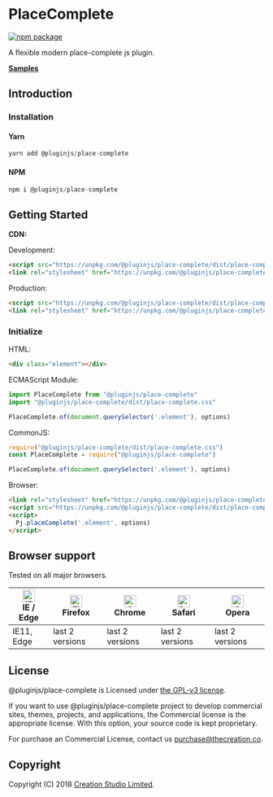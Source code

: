 # PlaceComplete

[![npm package](https://img.shields.io/npm/v/@pluginjs/place-complete.svg)](https://www.npmjs.com/package/@pluginjs/place-complete)

A flexible modern place-complete js plugin.

**[Samples](https://codesandbox.io/s/github/pluginjs/pluginjs/tree/master/modules/placeComplete/samples)**

## Introduction

### Installation

#### Yarn

```javascript
yarn add @pluginjs/place-complete
```

#### NPM

```javascript
npm i @pluginjs/place-complete
```

## Getting Started

**CDN:**

Development:

```html
<script src="https://unpkg.com/@pluginjs/place-complete/dist/place-complete.js"></script>
<link rel="stylesheet" href="https://unpkg.com/@pluginjs/place-complete/dist/place-complete.css">
```

Production:

```html
<script src="https://unpkg.com/@pluginjs/place-complete/dist/place-complete.min.js"></script>
<link rel="stylesheet" href="https://unpkg.com/@pluginjs/place-complete/dist/place-complete.min.css">
```

### Initialize

HTML:

```html
<div class="element"></div>
```

ECMAScript Module:

```javascript
import PlaceComplete from "@pluginjs/place-complete"
import "@pluginjs/place-complete/dist/place-complete.css"

PlaceComplete.of(document.querySelector('.element'), options)
```

CommonJS:

```javascript
require("@pluginjs/place-complete/dist/place-complete.css")
const PlaceComplete = require("@pluginjs/place-complete")

PlaceComplete.of(document.querySelector('.element'), options)
```

Browser:

```html
<link rel="stylesheet" href="https://unpkg.com/@pluginjs/place-complete/dist/place-complete.css">
<script src="https://unpkg.com/@pluginjs/place-complete/dist/place-complete.js"></script>
<script>
  Pj.placeComplete('.element', options)
</script>
```
## Browser support

Tested on all major browsers.

| [<img src="https://raw.githubusercontent.com/alrra/browser-logos/master/src/edge/edge_48x48.png" alt="IE / Edge" width="24px" height="24px" />](http://godban.github.io/browsers-support-badges/)</br>IE / Edge | [<img src="https://raw.githubusercontent.com/alrra/browser-logos/master/src/firefox/firefox_48x48.png" alt="Firefox" width="24px" height="24px" />](http://godban.github.io/browsers-support-badges/)</br>Firefox | [<img src="https://raw.githubusercontent.com/alrra/browser-logos/master/src/chrome/chrome_48x48.png" alt="Chrome" width="24px" height="24px" />](http://godban.github.io/browsers-support-badges/)</br>Chrome | [<img src="https://raw.githubusercontent.com/alrra/browser-logos/master/src/safari/safari_48x48.png" alt="Safari" width="24px" height="24px" />](http://godban.github.io/browsers-support-badges/)</br>Safari | [<img src="https://raw.githubusercontent.com/alrra/browser-logos/master/src/opera/opera_48x48.png" alt="Opera" width="24px" height="24px" />](http://godban.github.io/browsers-support-badges/)</br>Opera |
| --------- | --------- | --------- | --------- | --------- |
| IE11, Edge| last 2 versions| last 2 versions| last 2 versions| last 2 versions|

## License

@pluginjs/place-complete is Licensed under [the GPL-v3 license](LICENSE).

If you want to use @pluginjs/place-complete project to develop commercial sites, themes, projects, and applications, the Commercial license is the appropriate license. With this option, your source code is kept proprietary.

For purchase an Commercial License, contact us purchase@thecreation.co.

## Copyright

Copyright (C) 2018 [Creation Studio Limited](creationstudio.com).